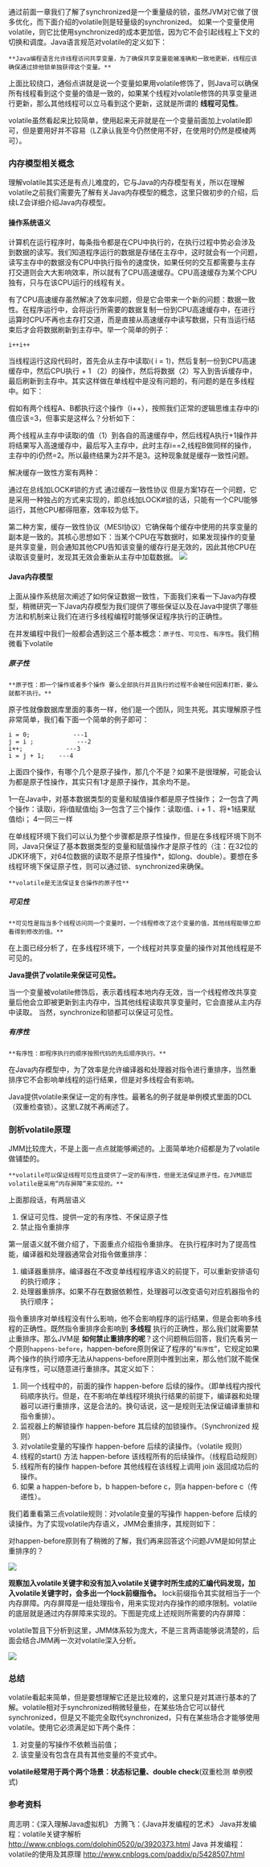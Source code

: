 通过前面一章我们了解了synchronized是一个重量级的锁，虽然JVM对它做了很多优化，而下面介绍的volatile则是轻量级的synchronized。
如果一个变量使用volatile，则它比使用synchronized的成本更加低，因为它不会引起线程上下文的切换和调度。Java语言规范对volatile的定义如下：

    **Java编程语言允许线程访问共享变量，为了确保共享变量能被准确和一致地更新，线程应该确保通过排他锁单独获得这个变量。**

上面比较绕口，通俗点讲就是说一个变量如果用volatile修饰了，则Java可以确保所有线程看到这个变量的值是一致的，如果某个线程对volatile修饰的共享变量进行更新，那么其他线程可以立马看到这个更新，这就是所谓的 **线程可见性**。

volatile虽然看起来比较简单，使用起来无非就是在一个变量前面加上volatile即可，但是要用好并不容易（LZ承认我至今仍然使用不好，在使用时仍然是模棱两可）。

### 内存模型相关概念

  理解volatile其实还是有点儿难度的，它与Java的内存模型有关，所以在理解volatile之前我们需要先了解有关Java内存模型的概念，这里只做初步的介绍，后续LZ会详细介绍Java内存模型。

#### 操作系统语义

  计算机在运行程序时，每条指令都是在CPU中执行的，在执行过程中势必会涉及到数据的读写。我们知道程序运行的数据是存储在主存中，这时就会有一个问题，读写主存中的数据没有CPU中执行指令的速度快，如果任何的交互都需要与主存打交道则会大大影响效率，所以就有了CPU高速缓存。CPU高速缓存为某个CPU独有，只与在该CPU运行的线程有关。

  有了CPU高速缓存虽然解决了效率问题，但是它会带来一个新的问题：数据一致性。在程序运行中，会将运行所需要的数据复制一份到CPU高速缓存中，在进行运算时CPU不再也主存打交道，而是直接从高速缓存中读写数据，只有当运行结束后才会将数据刷新到主存中。举一个简单的例子：
  ```
  i++i++
  ```

  当线程运行这段代码时，首先会从主存中读取i( i = 1)，然后复制一份到CPU高速缓存中，然后CPU执行 + 1 （2）的操作，然后将数据（2）写入到告诉缓存中，最后刷新到主存中。其实这样做在单线程中是没有问题的，有问题的是在多线程中。如下：

  假如有两个线程A、B都执行这个操作（i++），按照我们正常的逻辑思维主存中的i值应该=3，但事实是这样么？分析如下：

  两个线程从主存中读取i的值（1）到各自的高速缓存中，然后线程A执行+1操作并将结果写入高速缓存中，最后写入主存中，此时主存i==2,线程B做同样的操作，主存中的i仍然=2。所以最终结果为2并不是3。这种现象就是缓存一致性问题。

  解决缓存一致性方案有两种：

  通过在总线加LOCK#锁的方式
  通过缓存一致性协议
  但是方案1存在一个问题，它是采用一种独占的方式来实现的，即总线加LOCK#锁的话，只能有一个CPU能够运行，其他CPU都得阻塞，效率较为低下。

  第二种方案，缓存一致性协议（MESI协议）它确保每个缓存中使用的共享变量的副本是一致的。其核心思想如下：当某个CPU在写数据时，如果发现操作的变量是共享变量，则会通知其他CPU告知该变量的缓存行是无效的，因此其他CPU在读取该变量时，发现其无效会重新从主存中加载数据。
  <img src="img/212219343783699_thumb-1.jpg">

#### Java内存模型
  上面从操作系统层次阐述了如何保证数据一致性，下面我们来看一下Java内存模型，稍微研究一下Java内存模型为我们提供了哪些保证以及在Java中提供了哪些方法和机制来让我们在进行多线程编程时能够保证程序执行的正确性。

  在并发编程中我们一般都会遇到这三个基本概念：`原子性`、`可见性`、`有序性`。我们稍微看下volatile

##### 原子性

    **原子性：即一个操作或者多个操作 要么全部执行并且执行的过程不会被任何因素打断，要么就都不执行。**

  原子性就像数据库里面的事务一样，他们是一个团队，同生共死。其实理解原子性非常简单，我们看下面一个简单的例子即可：
  ```
  i = 0;            ---1
  j = i ;            ---2
  i++;            ---3
  i = j + 1;    ---4
  ```

  上面四个操作，有哪个几个是原子操作，那几个不是？如果不是很理解，可能会认为都是原子性操作，其实只有1才是原子操作，其余均不是。

  1—在Java中，对基本数据类型的变量和赋值操作都是原子性操作；
  2—包含了两个操作：读取i，将i值赋值给j
  3—包含了三个操作：读取i值、i + 1 、将+1结果赋值给i；
  4—同三一样

  在单线程环境下我们可以认为整个步骤都是原子性操作，但是在多线程环境下则不同，Java只保证了基本数据类型的变量和赋值操作才是原子性的（注：在32位的JDK环境下，对64位数据的读取不是原子性操作*，如long、double）。要想在多线程环境下保证原子性，则可以通过锁、synchronized来确保。

    **volatile是无法保证复合操作的原子性**

##### 可见性

    **可见性是指当多个线程访问同一个变量时，一个线程修改了这个变量的值，其他线程能够立即看得到修改的值。**

  在上面已经分析了，在多线程环境下，一个线程对共享变量的操作对其他线程是不可见的。

  **Java提供了volatile来保证可见性。**

  当一个变量被volatile修饰后，表示着线程本地内存无效，当一个线程修改共享变量后他会立即被更新到主内存中，当其他线程读取共享变量时，它会直接从主内存中读取。
  当然，synchronize和锁都可以保证可见性。

##### 有序性

    **有序性：即程序执行的顺序按照代码的先后顺序执行。**

  在Java内存模型中，为了效率是允许编译器和处理器对指令进行重排序，当然重排序它不会影响单线程的运行结果，但是对多线程会有影响。

  Java提供volatile来保证一定的有序性。最著名的例子就是单例模式里面的DCL（双重检查锁）。这里LZ就不再阐述了。

### 剖析volatile原理

  JMM比较庞大，不是上面一点点就能够阐述的。上面简单地介绍都是为了volatile做铺垫的。

    **volatile可以保证线程可见性且提供了一定的有序性，但是无法保证原子性。在JVM底层volatile是采用“内存屏障”来实现的。**

  上面那段话，有两层语义

  1. 保证可见性、提供一定的有序性、不保证原子性
  2. 禁止指令重排序

  第一层语义就不做介绍了，下面重点介绍指令重排序。
  在执行程序时为了提高性能，编译器和处理器通常会对指令做重排序：

  1. 编译器重排序。编译器在不改变单线程程序语义的前提下，可以重新安排语句的执行顺序；
  2. 处理器重排序。如果不存在数据依赖性，处理器可以改变语句对应机器指令的执行顺序；

  指令重排序对单线程没有什么影响，他不会影响程序的运行结果，但是会影响多线程的正确性。既然指令重排序会影响到 **多线程** 执行的正确性，那么我们就需要禁止重排序。那么JVM是 **如何禁止重排序的呢**？这个问题稍后回答，我们先看另一个原则`happens-before`，happen-before原则保证了程序的“`有序性`”，它规定如果两个操作的执行顺序无法从happens-before原则中推到出来，那么他们就不能保证有序性，可以随意进行重排序。其定义如下：

  1. 同一个线程中的，前面的操作 happen-before 后续的操作。（即单线程内按代码顺序执行。但是，在不影响在单线程环境执行结果的前提下，编译器和处理器可以进行重排序，这是合法的。换句话说，这一是规则无法保证编译重排和指令重排）。
  2. 监视器上的解锁操作 happen-before 其后续的加锁操作。（Synchronized 规则）
  3. 对volatile变量的写操作 happen-before 后续的读操作。（volatile 规则）
  4. 线程的start() 方法 happen-before 该线程所有的后续操作。（线程启动规则）
  5. 线程所有的操作 happen-before 其他线程在该线程上调用 join 返回成功后的操作。
  6. 如果 a happen-before b，b happen-before c，则a happen-before c（传递性）。

  我们着重看第三点volatile规则：对volatile变量的写操作 happen-before 后续的读操作。为了实现volatile内存语义，JMM会重排序，其规则如下：

  对happen-before原则有了稍微的了解，我们再来回答这个问题JVM是如何禁止重排序的？

  <img src="img/20170104-volatile_thumb-1.jpg">

  **观察加入volatile关键字和没有加入volatile关键字时所生成的汇编代码发现，加入volatile关键字时，会多出一个lock前缀指令。** lock前缀指令其实就相当于一个内存屏障。内存屏障是一组处理指令，用来实现对内存操作的顺序限制。volatile的底层就是通过内存屏障来实现的。下图是完成上述规则所需要的内存屏障：

  volatile暂且下分析到这里，JMM体系较为庞大，不是三言两语能够说清楚的，后面会结合JMM再一次对volatile深入分析。

  <img src="img/20170104-volatile2_thumb-1.jpg">

### 总结
  volatile看起来简单，但是要想理解它还是比较难的，这里只是对其进行基本的了解。volatile相对于synchronized稍微轻量些，在某些场合它可以替代synchronized，但是又不能完全取代synchronized，只有在某些场合才能够使用volatile。使用它必须满足如下两个条件：

  1. 对变量的写操作不依赖当前值；
  2. 该变量没有包含在具有其他变量的不变式中。

  **volatile经常用于两个两个场景：状态标记量、double check**(双重检测 单例模式)

### 参考资料
周志明：《深入理解Java虚拟机》
方腾飞：《Java并发编程的艺术》
Java并发编程：volatile关键字解析 http://www.cnblogs.com/dolphin0520/p/3920373.html
Java 并发编程：volatile的使用及其原理 http://www.cnblogs.com/paddix/p/5428507.html
